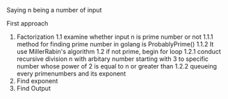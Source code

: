 Saying n being a number of input

First approach 
1. Factorization
1.1 examine whether input n is prime number or not
1.1.1 method for finding prime number in golang is ProbablyPrime()
1.1.2 It use MillerRabin's algorithm
1.2 if not prime, begin for loop
1.2.1 conduct recursive division n with arbitary number starting with 3 to specific number whose power of 2 is equal to n or greater than
1.2.2 queueing every primenumbers and its exponent 
2. Find exponent
3. Find Output